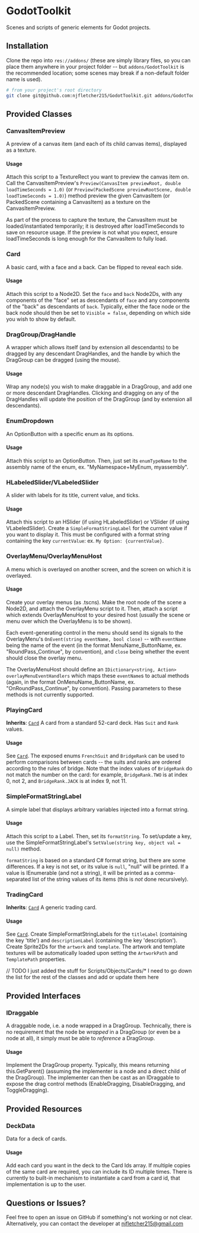 # GodotToolkit

Scenes and scripts of generic elements for Godot projects.

## Installation

Clone the repo into `res://addons/` (these are simply library files, so you can place them anywhere in your project folder -- but `addons/GodotToolkit` is the recommended location; some scenes may break if a non-default folder name is used).
```bash
# from your project's root directory
git clone git@github.com:njfletcher215/GodotToolkit.git addons/GodotToolkit/
```

## Provided Classes

### CanvasItemPreview
A preview of a canvas item (and each of its child canvas items), displayed as a texture.

#### Usage
Attach this script to a TextureRect you want to preview the canvas item on. Call the CanvasItemPreview's `Preview(CanvasItem previewRoot, double loadTimeSeconds = 1.0)` (or `Preview(PackedScene previewRootScene, double loadTimeSeconds = 1.0)`) method preview the given CanvasItem (or PackedScene containing a CanvasItem) as a texture on the CanvasItemPreview.

As part of the process to capture the texture, the CanvasItem must be loaded/instantiated temporarily; it is destroyed after loadTimeSeconds to save on resource usage. If the preview is not what you expect, ensure loadTimeSeconds is long enough for the CanvasItem to fully load.

### Card
A basic card, with a face and a back. Can be flipped to reveal each side.

#### Usage
Attach this script to a Node2D. Set the `face` and `back` Node2Ds, with any components of the "face" set as descendants of `face` and any components of the "back" as descendants of `back`. Typically, either the face node or the back node should then be set to `Visible = false`, depending on which side you wish to show by default.

### DragGroup/DragHandle
A wrapper which allows itself (and by extension all descendants) to be dragged by any descendant DragHandles, and the handle by which the DragGroup can be dragged (using the mouse).

#### Usage
Wrap any node(s) you wish to make draggable in a DragGroup, and add one or more descendant DragHandles. Clicking and dragging on any of the DragHandles will update the position of the DragGroup (and by extension all descendants).

### EnumDropdown
An OptionButton with a specific enum as its options.

#### Usage
Attach this script to an OptionButton. Then, just set its `enumTypeName` to the assembly name of the enum, ex. "MyNamespace+MyEnum, myassembly".

### HLabeledSlider/VLabeledSlider
A slider with labels for its title, current value, and ticks.

#### Usage
Attach this script to an HSlider (if using HLabeledSlider) or VSlider (if using VLabeledSlider). Create a `SimpleFormatStringLabel` for the current value if you want to display it. This must be configured with a format string containing the key `currentValue`: ex. `My Option: {currentValue}`.

### OverlayMenu/OverlayMenuHost
A menu which is overlayed on another screen, and the screen on which it is overlayed.

#### Usage
Create your overlay menus (as .tscns). Make the root node of the scene a Node2D, and attach the OverlayMenu script to it. Then, attach a script which extends OverlayMenuHost to your desired host (usually the scene or menu over which the OverlayMenu is to be shown).

Each event-generating control in the menu should send its signals to the OverlayMenu's `OnEvent(string eventName, bool close)` -- with `eventName` being the name of the event (in the format MenuName_ButtonName, ex. "RoundPass_Continue", by convention), and `close` being whether the event should close the overlay menu.

The OverlayMenuHost should define an `IDictionary<string, Action> overlayMenuEventHandlers` which maps these `eventName`s to actual methods (again, in the format OnMenuName_ButtonName, ex. "OnRoundPass_Continue", by convention). Passing parameters to these methods is not currently supported.

### PlayingCard
**Inherits**: [`Card`](#card)
A card from a standard 52-card deck. Has `Suit` and `Rank` values.

#### Usage
See [`Card`](#card). The exposed enums `FrenchSuit` and `BridgeRank` can be used to perform comparisons between cards -- the suits and ranks are ordered according to the rules of bridge. Note that the index values of `BridgeRank` do not match the number on the card: for example, `BridgeRank.TWO` is at index 0, not 2, and `BridgeRank.JACK` is at index 9, not 11.

### SimpleFormatStringLabel
A simple label that displays arbitrary variables injected into a format string.

#### Usage
Attach this script to a Label. Then, set its `formatString`. To set/update a key, use the SimpleFormatStringLabel's `SetValue(string key, object val = null)` method.

`formatString` is based on a standard C# format string, but there are some differences. If a key is not set, or its value is `null`, "null" will be printed. If a value is IEnumerable (and not a string), it will be printed as a comma-separated list of the string values of its items (this is *not* done recursively).

### TradingCard
**Inherits**: [`Card`](#card)
A generic trading card.

#### Usage
See [`Card`](#card). Create SimpleFormatStringLabels for the `titleLabel` (containing the key 'title') and `descriptionLabel` (containing the key 'description'). Create Sprite2Ds for the `artwork` and `template`. The artwork and template textures will be automatically loaded upon setting the `ArtworkPath` and `TemplatePath` properties.

// TODO I just added the stuff for Scripts/Objects/Cards/*
        I need to go down the list for the rest of the classes and add or update them here

## Provided Interfaces

### IDraggable
A draggable node, i.e. a node wrapped in a DragGroup. Technically, there is no requirement that the node be *wrapped* in a DragGroup (or even be a node at all), it simply must be able to *reference* a DragGroup.

#### Usage
Implement the DragGroup property. Typically, this means returning this.GetParent() (assuming the implementer is a node and a direct child of the DragGroup). The implementer can then be cast as an IDraggable to expose the drag control methods (EnableDragging, DisableDragging, and ToggleDragging).

## Provided Resources

### DeckData
Data for a deck of cards.

#### Usage
Add each card you want in the deck to the Card Ids array. If multiple copies of the same card are required, you can include its ID multiple times. There is currently to built-in mechanism to instantiate a card from a card id, that implementation is up to the user.

## Questions or Issues?

Feel free to open an issue on GitHub if something's not working or not clear.
Alternatively, you can contact the developer at njfletcher215@gmail.com


